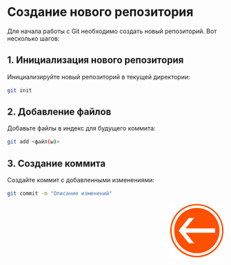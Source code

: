 # Создание нового репозитория

Для начала работы с Git необходимо создать новый репозиторий. Вот несколько шагов:

## 1. Инициализация нового репозитория

Инициализируйте новый репозиторий в текущей директории:

```bash
git init
```

## 2. Добавление файлов

Добавьте файлы в индекс для будущего коммита:

```bash
git add <файл(ы)>
```

## 3. Создание коммита

Создайте коммит с добавленными изменениями:

```bash
git commit -m "Описание изменений"
```

<div style="text-align: right;">

  [![Перейти к основному файлу](../img/Back-button.png)](../README.md)

</div>